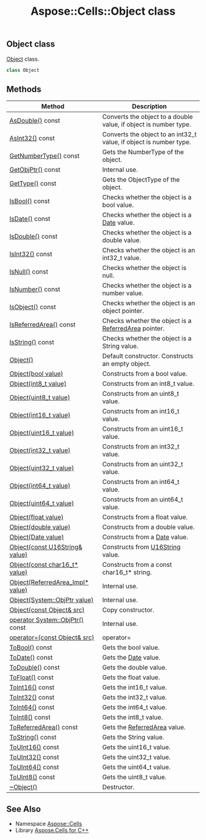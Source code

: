 ﻿---
title: Aspose::Cells::Object class
linktitle: Object
second_title: Aspose.Cells for C++ API Reference
description: 'Aspose::Cells::Object class. Object class in C++.'
type: docs
weight: 10500
url: /cpp/aspose.cells/object/
---
## Object class


[Object](./) class.

```cpp
class Object
```

## Methods

| Method | Description |
| --- | --- |
| [AsDouble()](./asdouble/) const | Converts the object to a double value, if object is number type. |
| [AsInt32()](./asint32/) const | Converts the object to an int32_t value, if object is number type. |
| [GetNumberType()](./getnumbertype/) const | Gets the NumberType of the object. |
| [GetObjPtr()](./getobjptr/) const | Internal use. |
| [GetType()](./gettype/) const | Gets the ObjectType of the object. |
| [IsBool()](./isbool/) const | Checks whether the object is a bool value. |
| [IsDate()](./isdate/) const | Checks whether the object is a [Date](../date/) value. |
| [IsDouble()](./isdouble/) const | Checks whether the object is a double value. |
| [IsInt32()](./isint32/) const | Checks whether the object is an int32_t value. |
| [IsNull()](./isnull/) const | Checks whether the object is null. |
| [IsNumber()](./isnumber/) const | Checks whether the object is a number value. |
| [IsObject()](./isobject/) const | Checks whether the object is an object pointer. |
| [IsReferredArea()](./isreferredarea/) const | Checks whether the object is a [ReferredArea](../referredarea/) pointer. |
| [IsString()](./isstring/) const | Checks whether the object is a String value. |
| [Object()](./object/) | Default constructor. Constructs an empty object. |
| [Object(bool value)](./object/) | Constructs from a bool value. |
| [Object(int8_t value)](./object/) | Constructs from an int8_t value. |
| [Object(uint8_t value)](./object/) | Constructs from an uint8_t value. |
| [Object(int16_t value)](./object/) | Constructs from an int16_t value. |
| [Object(uint16_t value)](./object/) | Constructs from an uint16_t value. |
| [Object(int32_t value)](./object/) | Constructs from an int32_t value. |
| [Object(uint32_t value)](./object/) | Constructs from an uint32_t value. |
| [Object(int64_t value)](./object/) | Constructs from an int64_t value. |
| [Object(uint64_t value)](./object/) | Constructs from an uint64_t value. |
| [Object(float value)](./object/) | Constructs from a float value. |
| [Object(double value)](./object/) | Constructs from a double value. |
| [Object(Date value)](./object/) | Constructs from a [Date](../date/) value. |
| [Object(const U16String\& value)](./object/) | Constructs from [U16String](../u16string/) value. |
| [Object(const char16_t* value)](./object/) | Constructs from a const char16_t* string. |
| [Object(ReferredArea_Impl* value)](./object/) | Internal use. |
| [Object(System::ObjPtr value)](./object/) | Internal use. |
| [Object(const Object\& src)](./object/) | Copy constructor. |
| [operator System::ObjPtr()](./operator_system_sro_objptr/) const | Internal use. |
| [operator=(const Object\& src)](./operator_asm/) | operator= |
| [ToBool()](./tobool/) const | Gets the bool value. |
| [ToDate()](./todate/) const | Gets the [Date](../date/) value. |
| [ToDouble()](./todouble/) const | Gets the double value. |
| [ToFloat()](./tofloat/) const | Gets the float value. |
| [ToInt16()](./toint16/) const | Gets the int16_t value. |
| [ToInt32()](./toint32/) const | Gets the int32_t value. |
| [ToInt64()](./toint64/) const | Gets the int64_t value. |
| [ToInt8()](./toint8/) const | Gets the int8_t value. |
| [ToReferredArea()](./toreferredarea/) const | Gets the [ReferredArea](../referredarea/) value. |
| [ToString()](./tostring/) const | Gets the String value. |
| [ToUInt16()](./touint16/) const | Gets the uint16_t value. |
| [ToUInt32()](./touint32/) const | Gets the uint32_t value. |
| [ToUInt64()](./touint64/) const | Gets the uint64_t value. |
| [ToUInt8()](./touint8/) const | Gets the uint8_t value. |
| [~Object()](./~object/) | Destructor. |
## See Also

* Namespace [Aspose::Cells](../)
* Library [Aspose.Cells for C++](../../)
